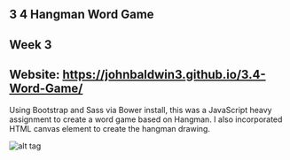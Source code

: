 ## 3 4 Hangman Word Game

Week 3
------
Website: https://johnbaldwin3.github.io/3.4-Word-Game/
------
Using Bootstrap and Sass via Bower install, this was a JavaScript heavy assignment to create a word game based on Hangman. I also incorporated HTML canvas element to create the hangman drawing.

![alt tag](https://github.com/johnbaldwin3/3.4-Word-Game/blob/master/app/images/hangemhigh.png)
